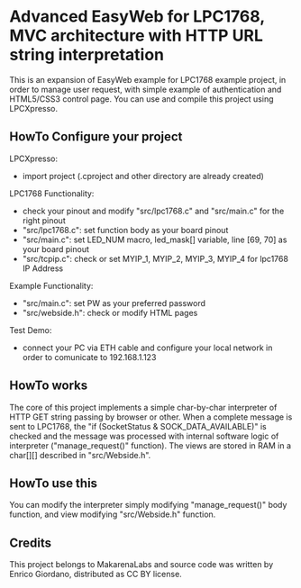 # Advanced EasyWeb for LPC1768, MVC architecture with HTTP URL string interpretation

This is an expansion of EasyWeb example for LPC1768 example project, in order to manage user request, with simple example of authentication and HTML5/CSS3 control page. You can use and compile this project using LPCXpresso.

## HowTo Configure your project
LPCXpresso:
- import project (.cproject and other directory are already created)

LPC1768 Functionality:
- check your pinout and modify "src/lpc1768.c" and "src/main.c" for the right pinout
- "src/lpc1768.c": set function body as your board pinout
- "src/main.c": set LED_NUM macro, led_mask[] variable, line [69, 70] as your board pinout
- "src/tcpip.c": check or set MYIP_1, MYIP_2, MYIP_3, MYIP_4 for lpc1768 IP Address

Example Functionality:
- "src/main.c": set PW as your preferred password
- "src/webside.h": check or modify HTML pages

Test Demo:
- connect your PC via ETH cable and configure your local network in order to comunicate to 192.168.1.123

## HowTo works
The core of this project implements a simple char-by-char interpreter of HTTP GET string passing by browser or other. When a complete message is sent to LPC1768, the "if (SocketStatus & SOCK_DATA_AVAILABLE)" is checked and the message was processed with internal software logic of interpreter ("manage_request()" function). The views are stored in RAM in a char[][] described in "src/Webside.h".

## HowTo use this
You can modify the interpreter simply modifying "manage_request()" body function, and view modifying "src/Webside.h" function.

## Credits
This project belongs to MakarenaLabs and source code was written by Enrico Giordano, distributed as CC BY license.

